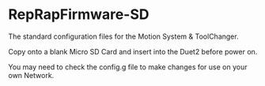 # RepRapFirmware-SD
The standard configuration files for the Motion System &amp; ToolChanger.

Copy onto a blank Micro SD Card and insert into the Duet2 before power on.

You may need to check the config.g file to make changes for use on your own Network.
